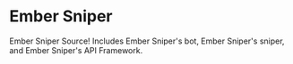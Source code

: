 # Ember Sniper

Ember Sniper Source! Includes Ember Sniper's bot, Ember Sniper's sniper, and Ember Sniper's API Framework.
